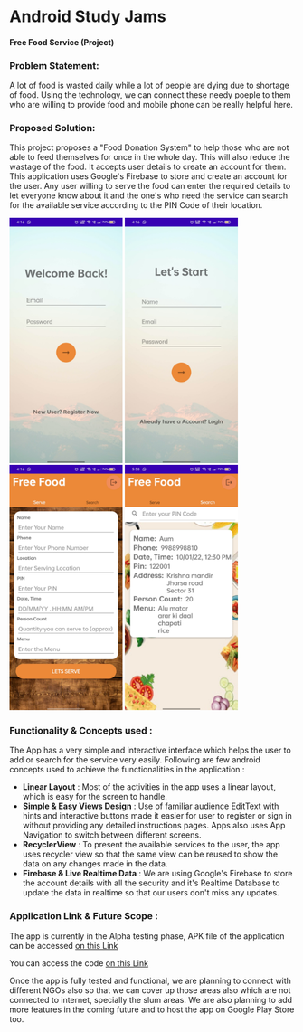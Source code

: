 # Android Study Jams
#### Free Food Service (Project)

### Problem Statement:
A lot of food is wasted daily while a lot of people are dying due to shortage of food. Using the technology, we can connect these needy poeple to them who are willing to provide food and mobile phone can be really helpful here.

### Proposed Solution:
This project proposes a "Food Donation System" to help those who are not able to feed themselves for once in the whole day. This will also reduce the wastage of the food. It accepts user details to create an account for them. This application uses Google's Firebase to store and create an account for the user. Any user willing to serve the food can enter the required details to let everyone know about it and the one's who need the service can search for the available service according to the PIN Code of their location.

<img src="https://github.com/aum-singhal/Android-Study-Jams/blob/main/1.jpg" width="200" />       <img src="https://github.com/aum-singhal/Android-Study-Jams/blob/main/2.jpg" width="200" />      <img src="https://github.com/aum-singhal/Android-Study-Jams/blob/main/3.jpg" width="200" />        <img src="https://github.com/aum-singhal/Android-Study-Jams/blob/main/5.jpg" width="200" />



### Functionality & Concepts used :

The App has a very simple and interactive interface which helps the user to add or search for the service very easily. Following are few android concepts used to achieve the functionalities in the application :
* **Linear Layout** : Most of the activities in the app uses a linear layout, which is easy for the screen to handle.
* **Simple & Easy Views Design** : Use of familiar audience EditText with hints and interactive buttons made it easier for user to register or sign in without providing any detailed instructions pages. Apps also uses App Navigation to switch between different screens.
* **RecyclerView** : To present the available services to the user, the app uses recycler view so that the same view can be reused to show the data on any changes made in the data.
* **Firebase & Live Realtime Data** : We are using Google's Firebase to store the account details with all the security and it's Realtime Database to update the data in realtime so that our users don't miss any updates.

### Application Link & Future Scope :

The app is currently in the Alpha testing phase, APK file of the application can be accessed [on this Link](https://github.com/aum-singhal/Android-Study-Jams/blob/main/Food%20Service.apk)

You can access the code [on this Link](https://github.com/aum-singhal/Android-Study-Jams/tree/master)

Once the app is fully tested and functional, we are planning to connect with different NGOs also so that we can cover up those areas also which are not connected to internet, specially the slum areas. We are also planning to add more features in the coming future and to host the app on Google Play Store too.
